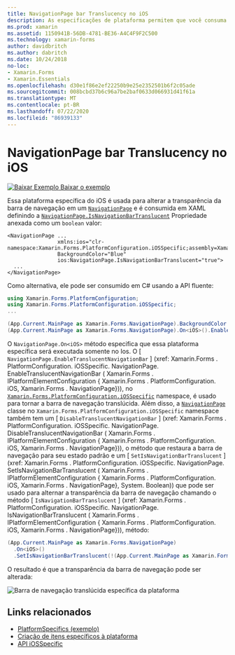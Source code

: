```yaml
---
title: NavigationPage bar Translucency no iOS
description: As especificações de plataforma permitem que você consuma a funcionalidade que só está disponível em uma plataforma específica, sem implementar renderizadores ou efeitos personalizados. Este artigo explica como consumir a plataforma específica do iOS que altera a transparência da barra de navegação em um NavigationPage.
ms.prod: xamarin
ms.assetid: 1150941B-56DB-4781-BE36-A4C4F9F2C500
ms.technology: xamarin-forms
author: davidbritch
ms.author: dabritch
ms.date: 10/24/2018
no-loc:
- Xamarin.Forms
- Xamarin.Essentials
ms.openlocfilehash: d30e1f86e2ef22250b9e25e2352501b6f2c05ade
ms.sourcegitcommit: 008bcbd37b6c96a7be2baf0633d066931d41f61a
ms.translationtype: MT
ms.contentlocale: pt-BR
ms.lasthandoff: 07/22/2020
ms.locfileid: "86939133"
---
```

# <a name="navigationpage-bar-translucency-on-ios"></a>NavigationPage bar Translucency no iOS

[![Baixar Exemplo](~/media/shared/download.png) Baixar o exemplo](https://docs.microsoft.com/samples/xamarin/xamarin-forms-samples/userinterface-platformspecifics)

Essa plataforma específica do iOS é usada para alterar a transparência da barra de navegação em um [`NavigationPage`](xref:Xamarin.Forms.NavigationPage) e é consumida em XAML definindo a [`NavigationPage.IsNavigationBarTranslucent`](xref:Xamarin.Forms.PlatformConfiguration.iOSSpecific.NavigationPage.IsNavigationBarTranslucentProperty) Propriedade anexada como um `boolean` valor:

```xaml
<NavigationPage ...
                xmlns:ios="clr-namespace:Xamarin.Forms.PlatformConfiguration.iOSSpecific;assembly=Xamarin.Forms.Core"
                BackgroundColor="Blue"
                ios:NavigationPage.IsNavigationBarTranslucent="true">
  ...
</NavigationPage>
```

Como alternativa, ele pode ser consumido em C# usando a API fluente:

```csharp
using Xamarin.Forms.PlatformConfiguration;
using Xamarin.Forms.PlatformConfiguration.iOSSpecific;
...

(App.Current.MainPage as Xamarin.Forms.NavigationPage).BackgroundColor = Color.Blue;
(App.Current.MainPage as Xamarin.Forms.NavigationPage).On<iOS>().EnableTranslucentNavigationBar();
```

O `NavigationPage.On<iOS>` método especifica que essa plataforma específica será executada somente no Ios. O [ `NavigationPage.EnableTranslucentNavigationBar` ] (xref: Xamarin.Forms . PlatformConfiguration. iOSSpecific. NavigationPage. EnableTranslucentNavigationBar ( Xamarin.Forms . IPlatformElementConfiguration { Xamarin.Forms . PlatformConfiguration. iOS, Xamarin.Forms . NavigationPage})), no [`Xamarin.Forms.PlatformConfiguration.iOSSpecific`](xref:Xamarin.Forms.PlatformConfiguration.iOSSpecific) namespace, é usado para tornar a barra de navegação translúcida. Além disso, a [`NavigationPage`](xref:Xamarin.Forms.PlatformConfiguration.iOSSpecific.NavigationPage) classe no `Xamarin.Forms.PlatformConfiguration.iOSSpecific` namespace também tem um [ `DisableTranslucentNavigationBar` ] (xref: Xamarin.Forms . PlatformConfiguration. iOSSpecific. NavigationPage. DisableTranslucentNavigationBar ( Xamarin.Forms . IPlatformElementConfiguration { Xamarin.Forms . PlatformConfiguration. iOS, Xamarin.Forms . NavigationPage})), o método que restaura a barra de navegação para seu estado padrão e um [ `SetIsNavigationBarTranslucent` ] (xref: Xamarin.Forms . PlatformConfiguration. iOSSpecific. NavigationPage. SetIsNavigationBarTranslucent ( Xamarin.Forms . IPlatformElementConfiguration { Xamarin.Forms . PlatformConfiguration. iOS, Xamarin.Forms . NavigationPage}, System. Boolean)) que pode ser usado para alternar a transparência da barra de navegação chamando o método [ `IsNavigationBarTranslucent` ] (xref: Xamarin.Forms . PlatformConfiguration. iOSSpecific. NavigationPage. IsNavigationBarTranslucent ( Xamarin.Forms . IPlatformElementConfiguration { Xamarin.Forms . PlatformConfiguration. iOS, Xamarin.Forms . NavigationPage})), método:

```csharp
(App.Current.MainPage as Xamarin.Forms.NavigationPage)
  .On<iOS>()
  .SetIsNavigationBarTranslucent(!(App.Current.MainPage as Xamarin.Forms.NavigationPage).On<iOS>().IsNavigationBarTranslucent());
```

O resultado é que a transparência da barra de navegação pode ser alterada:

![Barra de navegação translúcida específica da plataforma](navigation-bar-translucent-images/translucent-navigation-bar.png)

## <a name="related-links"></a>Links relacionados

- [PlatformSpecifics (exemplo)](https://docs.microsoft.com/samples/xamarin/xamarin-forms-samples/userinterface-platformspecifics)
- [Criação de itens específicos à plataforma](~/xamarin-forms/platform/platform-specifics/index.md#creating-platform-specifics)
- [API iOSSpecific](xref:Xamarin.Forms.PlatformConfiguration.iOSSpecific)
